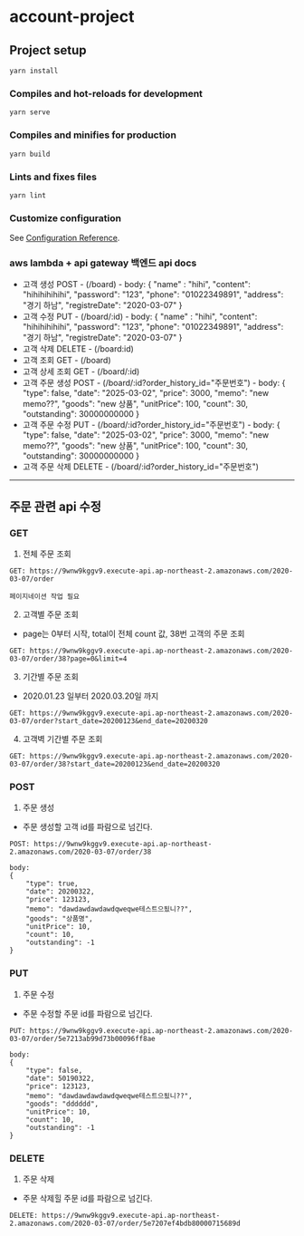 # account-project

## Project setup
```
yarn install
```

### Compiles and hot-reloads for development
```
yarn serve
```

### Compiles and minifies for production
```
yarn build
```

### Lints and fixes files
```
yarn lint

```

### Customize configuration
See [Configuration Reference](https://cli.vuejs.org/config/).


### aws lambda + api gateway 백엔드 api docs

- 고객 생성 POST - (/board) -
body: {
	"name" : "hihi",
	"content": "hihihihihihi",
	"password": "123",
	"phone": "01022349891",
	"address": "경기 하남",
	"registreDate": "2020-03-07"
}
- 고객 수정 PUT - (/board/:id) -
body: {
	"name" : "hihi",
	"content": "hihihihihihi",
	"password": "123",
	"phone": "01022349891",
	"address": "경기 하남",
	"registreDate": "2020-03-07"
}
- 고객 삭제 DELETE - (/board:id)
- 고객 조회 GET - (/board)
- 고객 상세 조회 GET - (/board/:id)
- 고객 주문 생성 POST - (/board/:id?order_history_id="주문번호") -
body: {
	"type": false,
	"date": "2025-03-02",
	"price": 3000,
	"memo": "new memo??",
	"goods": "new 상품",
	"unitPrice": 100,
	"count": 30,
	"outstanding": 30000000000
}
- 고객 주문 수정 PUT - (/board/:id?order_history_id="주문번호") -
body: {
	"type": false,
	"date": "2025-03-02",
	"price": 3000,
	"memo": "new memo??",
	"goods": "new 상품",
	"unitPrice": 100,
	"count": 30,
	"outstanding": 30000000000
}
- 고객 주문 삭제 DELETE - (/board/:id?order_history_id="주문번호")



---
## 주문 관련 api 수정

### GET

1. 전체 주문 조회
```
GET: https://9wnw9kggv9.execute-api.ap-northeast-2.amazonaws.com/2020-03-07/order

페이지네이션 작업 필요
```
2. 고객별 주문 조회
- page는 0부터 시작, total이 전체 count 값, 38번 고객의 주문 조회
```
GET: https://9wnw9kggv9.execute-api.ap-northeast-2.amazonaws.com/2020-03-07/order/38?page=0&limit=4

```

3. 기간별 주문 조회
- 2020.01.23 일부터 2020.03.20일 까지
```
GET: https://9wnw9kggv9.execute-api.ap-northeast-2.amazonaws.com/2020-03-07/order?start_date=20200123&end_date=20200320

```

4. 고객벽 기간별 주문 조회
```
GET: https://9wnw9kggv9.execute-api.ap-northeast-2.amazonaws.com/2020-03-07/order/38?start_date=20200123&end_date=20200320
```

### POST
1. 주문 생성
- 주문 생성할 고객 id를 파람으로 넘긴다.
```
POST: https://9wnw9kggv9.execute-api.ap-northeast-2.amazonaws.com/2020-03-07/order/38

body:
{
	"type": true,
	"date": 20200322,
	"price": 123123,
	"memo": "dawdawdawdawdqweqwe테스트으됬니??",
	"goods": "상품명",
	"unitPrice": 10,
	"count": 10,
	"outstanding": -1
}
```

### PUT
1. 주문 수정
- 주문 수정할 주문 id를 파람으로 넘긴다.
```
PUT: https://9wnw9kggv9.execute-api.ap-northeast-2.amazonaws.com/2020-03-07/order/5e7213ab99d73b00096ff8ae

body:
{
	"type": false,
	"date": 50190322,
	"price": 123123,
	"memo": "dawdawdawdawdqweqwe테스트으됬니??",
	"goods": "dddddd",
	"unitPrice": 10,
	"count": 10,
	"outstanding": -1
}
```

### DELETE
1. 주문 삭제
- 주문 삭제힐 주문 id를 파람으로 넘긴다.
```
DELETE: https://9wnw9kggv9.execute-api.ap-northeast-2.amazonaws.com/2020-03-07/order/5e7207ef4bdb80000715689d
```